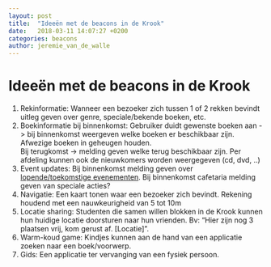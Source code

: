 ```yaml
---
layout: post
title:  "Ideeën met de beacons in de Krook"
date:   2018-03-11 14:07:27 +0200
categories: beacons
author: jeremie_van_de_walle
---
```


# Ideeën met de beacons in de Krook
1. Rekinformatie: Wanneer een bezoeker zich tussen 1 of 2 rekken bevindt uitleg geven over genre, speciale/bekende boeken, etc.
2. Boekinformatie bij binnenkomst: Gebruiker duidt gewenste boeken aan -> bij binnenkomst weergeven welke boeken er beschikbaar zijn. Afwezige boeken in geheugen houden. <br> Bij terugkomst -> melding geven welke terug beschikbaar zijn. Per afdeling kunnen ook de nieuwkomers worden weergegeven (cd, dvd, ..)
3. Event updates: Bij binnenkomst melding geven over <a target="_blank" href="http://dekrook.be/activiteiten">lopende/toekomstige evenementen</a>. Bij binnenkomst cafetaria melding geven van speciale acties?
4. Navigatie: Een kaart tonen waar een bezoeker zich bevindt. Rekening houdend met een nauwkeurigheid van 5 tot 10m
5. Locatie sharing: Studenten die samen willen blokken in de Krook kunnen hun huidige locatie doorsturen naar hun vrienden. Bv: “Hier zijn nog 3 plaatsen vrij, kom gerust af. [Locatie]”.
6. Warm-koud game: Kindjes kunnen aan de hand van een applicatie zoeken naar een boek/voorwerp.
7. Gids: Een applicatie ter vervanging van een fysiek persoon.